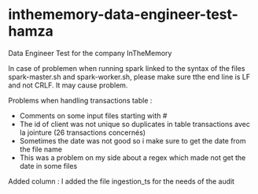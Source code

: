 # inthememory-data-engineer-test-hamza
Data Engineer Test for the company InTheMemory

In case of problemen when running spark  linked to the syntax of the files spark-master.sh and spark-worker.sh, 
please make sure tthe end line is LF and not CRLF. It may cause problem.


Problems when handling transactions table :
- Comments on some input files starting with #
- The id of client was not unique so duplicates in table transactions avec la jointure (26 transactions concernés)
- Sometimes the date was not good so i make sure to get the date from the file name
- This was a problem on my side about a regex which made not get the date in some files


Added column :
I added the file ingestion_ts for the needs of the audit
